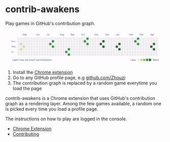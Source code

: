 # contrib-awakens

Play games in GitHub's contribution graph.

![recording of contrib-awakens](recording.gif)

1. Install the [Chrome extension](https://chrome.google.com/webstore/detail/contrib-awakens/ghdkhcgdgpapfcgkbchkdplfmchnglcg?hl=fr)
2. Go to any GitHub profile page, e.g [github.com/Zhouzi](https://github.com/zhouzi)
3. The contribution graph is replaced by a random game everytime you load the page

contrib-awakens is a Chrome extension that uses GitHub's contribution graph as a rendering layer.
Among the few games available, a random one is picked every time you load a profile page.

The instructions on how to play are logged in the console.

* [Chrome Extension](https://chrome.google.com/webstore/detail/contrib-awakens/ghdkhcgdgpapfcgkbchkdplfmchnglcg?hl=fr)
* [Contributing](CONTRIBUTING.md)
